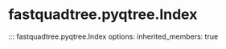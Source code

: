 # fastquadtree.pyqtree.Index
::: fastquadtree.pyqtree.Index
    options:
        inherited_members: true